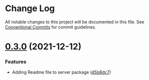 # Change Log

All notable changes to this project will be documented in this file.
See [Conventional Commits](https://conventionalcommits.org) for commit guidelines.

# [0.3.0](https://github.com/amittkSharma/scs_predictive_maintenance/compare/v0.2.1...v0.3.0) (2021-12-12)


### Features

* Adding Readme file to server package ([d5b8dc7](https://github.com/amittkSharma/scs_predictive_maintenance/commit/d5b8dc753670776d2a6e3b46c73d37fbbbfeea93))
